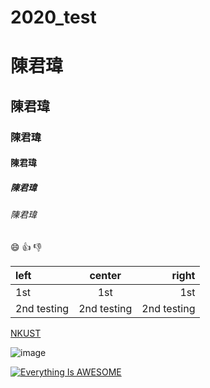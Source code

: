 # 2020_test
# 陳君瑋
## 陳君瑋
### 陳君瑋
#### 陳君瑋
##### 陳君瑋
###### 陳君瑋

:smile:
:+1:
:-1:

| left| center| right|
|:-----|:-----:|-----:|
|1st | 1st| 1st|
|2nd testing|2nd testing|2nd testing|

[NKUST](https://www.nkust.edu.tw/index.php)

![image](https://cdn2-manfashion.techbang.com/system/excerpt_images/11327/original/13b20360f08c8ec3cccbb1b297974481.jpg?1592312471)

[![Everything Is AWESOME](https://img.youtube.com/vi/NAPVkBAoQT8/0.jpg)](https://www.youtube.com/watch?v=NAPVkBAoQT8)

